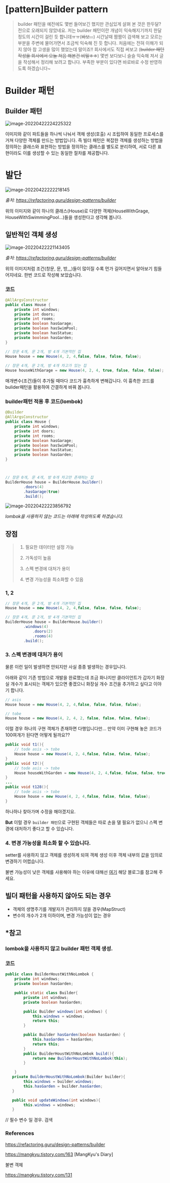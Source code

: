 # [pattern]Builder pattern

> builder 패턴을 예전에도 몇번 들어보긴 했지만 관심있게 살펴 본 것은 한두달? 전으로 오래되지 않았네요. 저는 builder 패턴이란 개념이 익숙해지기까지 한달 정도의 시간이 걸린 듯 합니데ㅠㅠ(~~바보...~~) 시간날때 짬짬이 검색해 보고 모르는 부분을 주변에 물어가면서 조금씩 익숙해 진 듯 합니다. 처음에는 전혀 이해가 되지 않아 참 고생을 많이 했었는데 말이죠!! 회사에서도 직접 써보고 (~~builder 패턴 작성을 회사에서 오늘 처음 해본건 비밀ㅎㅎ~~) 몇번 보다보니 슬슬 익숙해 져서 글을 작성해서 정리해 보려고 합니다. 부족한 부분이 있다면 바로바로 수정 반영하도록 하겠습니다~


# Builder 패턴

## Builder 패턴

![image-20220422224225322](https://raw.githubusercontent.com/KrGil/TIL/main/CS/Pattern/builder_pattern.assets/image-20220422224225322.png)

이미지와 같이 파트들을 하나씩 나눠서 객채 생성(호출) 시 조립하여 동일한 프로세스를 거쳐 다양한 객체를 만드는 방법입니다. 즉 빌더 패턴은 복잡한 객체를 생성하는 방법을 정의하는 클래스와 표현하는 방법을 정의하는 클래스를 별도로 분리하여, 서로 다른 표현이라도 이를 생성할 수 있는 동일한 절차를 제공합니다.


# 발단

![image-20220422222218145](https://raw.githubusercontent.com/KrGil/TIL/main/CS/Pattern/builder_pattern.assets/image-20220422222218145.png)

*출처: https://refactoring.guru/design-patterns/builder*

위의 이미지와 같이 하나의 클래스(House)로 다양한 객체(HouseWithGrage, HouseWithSwimmingPool...)들을 생성한다고 생각해 봅니다.



## 일반적인 객체 생성

![image-20220422221143405](https://raw.githubusercontent.com/KrGil/TIL/main/CS/Pattern/builder_pattern.assets/image-20220422221143405-0633113.png)

*출처: https://refactoring.guru/design-patterns/builder*

위의 이미지처럼 조건(창문, 문, 방,,,)들이 많이질 수록 먼가 길어지면서 알아보기 힘들어지네요. 한번 코드로 작성해 보았습니다.

### 코드

```java
@AllArgsConstructor
public class House {
    private int windows;
    private int doors;
    private int rooms;
    private boolean hasGarage;
    private boolean hasSwimPool;
    private boolean hasStatue;
    private boolean hasGarden;
}

```

````java
// 창문 4개, 문 2개, 방 4개 기본적인 집
House house = new House(4, 2, 4,false, false, false, false);
	
// 창문 4개, 문 2개, 방 4개 차고가 있는 집
House houseWithGarage = new House(4, 2, 4, true, false, false, false);

````

매개변수(조건)들이 추가될 때마다 코드가 흉측하게 변해갑니다. 이 흉측한 코드를 bulider패턴을 활용하여 간결하게 바꿔 봅니다.




### builder패턴 적용 후 코드(lombok)

````java
@Builder
@AllArgsConstructor
public class House {
    private int windows;
    private int doors;
    private int rooms;
    private boolean hasGarage;
    private boolean hasSwimPool;
    private boolean hasStatue;
    private boolean hasGarden;
}




````

```java
// 창문 0개, 문 4개, 방 0개 차고만 존재하는 집
BuilderHouse house = BuilderHouse.builder()
        .doors(4)
        .hasGarage(true)
        .build();
```

![image-20220422223856792](https://raw.githubusercontent.com/KrGil/TIL/main/CS/Pattern/builder_pattern.assets/image-20220422223856792.png)

*lombok을 사용하지 않는 코드는 아래에 작성하도록 하겠습니다.*



## 장점

> 1. 필요한 데이터만 설정 가능
>
> 2. 가독성이 높음
>
> 3. 스펙 변경에 대처가 용이
>
> 4. 변경 가능성을 최소화할 수 있음

### 1, 2

```java
// 창문 4개, 문 2개, 방 4개 기본적인 집
House house = new House(4, 2, 4,false, false, false, false);
```

```java
// 창문 4개, 문 2개, 방 4개 기본적인 집
BuilderHouse house = BuilderHouse.builder()
        .windows(4)
  			.doors(2)
  			.rooms(4)
        .build();
```



### 3. 스펙 변경에 대처가 용이

물론 이런 일이 발생하면 안되지만 사실 종종 발생하는 경우입니다.

아래와 같이 기존 방법으로 개발을 완료했는데 조금 화나지만 클라이언트가 갑자기 화장실 개수가 표시되는 객체가 있으면 좋겠으니 화장실 개수 조건을 추가하고 싶다고 이야기 합니다.

```java
// asis
House house = new House(4, 2, 4,false, false, false, false);

// tobe
House house = new House(4, 2, 4, 2, false, false, false, false);
```

이럴 경우 하나의 구현 객체가 존재하면 다행입니다만... 만약 이미 구현해 놓은 코드가 100여개가 된다면 어떻게 될까요??

```java
public void t1(){
	// tode asis -> tobe
	House house = new House(4, 2, 4,false, false, false, false);
}
public void t2(){
	// tode asis -> tobe
	House houseWithGarden = new House(4, 2, 4,false, false, false, true);
}
...
public void t128(){
	// tode asis -> tobe
	House house = new House(4, 2, 4,false, false, false, false);
}

```

하나하나 찾아가며 수정을 해야겠지요.

**But** 이럴 경우 `builder 패턴`으로 구현된 객체들은 따로 손을 댈 필요가 없으니 스펙 변경에 대처하기 좋다고 할 수 있습니다.



### 4. 변경 가능성을 최소화 할 수 있습니다. 

setter를 사용하지 않고 객체를 생성하게 되여 객체 생성 이후 객체 내부의 값을 임의로 변경하기 어렵습니다. 

불변 갸능성이 낮은 객체를 사용해야 하는 이유에 대해선 [여기](https://mangkyu.tistory.com/131) 해당 블로그를 참고해 주세요.



## 빌더 패턴을 사용하지 않아도 되는 경우

- 객체의 생명주기를 개발자가 관리하지 않을 경우(MapStruct)
- 변수의 개수가 2개 이하이며, 변경 가능성이 없는 경우



## *참고

### lombok을 사용하지 않고 builder 패턴 객체 생성.

### 코드

```java
public class BuilderHoustWithNoLombok {
    private int windows;
    private boolean hasGarden;

    public static class Builder{
        private int windows;
        private boolean hasGarden;

        public Builder windows(int windows) {
            this.windows = windows;
            return this;
        }

        public Builder hasGarden(boolean hasGarden) {
            this.hasGarden = hasGarden;
            return this;
        }
        public BuilderHoustWithNoLombok build(){
            return new BuilderHoustWithNoLombok(this);
        }

    }
   private BuilderHoustWithNoLombok(Builder builder){
        this.windows = builder.windows;
        this.hasGarden = builder.hasGarden;
   }

   public void updateWindows(int windows){
        this.windows = windows;
   }

```





// 필수 변수 일 경우. 검색



### References

https://refactoring.guru/design-patterns/builder

 https://mangkyu.tistory.com/163 [MangKyu's Diary]

불변 객체

https://mangkyu.tistory.com/131

